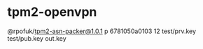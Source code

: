 # tpm2-openvpn


@rpofuk/tpm2-asn-packer@1.0.1 p 6781050a0103 12  test/prv.key test/pub.key out.key
